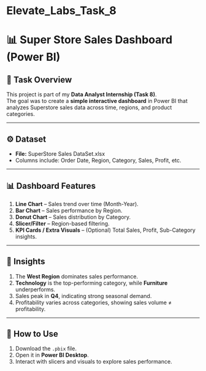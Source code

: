 # Elevate_Labs_Task_8
# 📊 Super Store Sales Dashboard (Power BI)

## 📝 Task Overview
This project is part of my **Data Analyst Internship (Task 8)**.  
The goal was to create a **simple interactive dashboard** in Power BI that analyzes Superstore sales data across time, regions, and product categories.

---

## ⚙️ Dataset
- **File:** SuperStore Sales DataSet.xlsx  
- Columns include: Order Date, Region, Category, Sales, Profit, etc.

---

## 📊 Dashboard Features
1. **Line Chart** – Sales trend over time (Month-Year).  
2. **Bar Chart** – Sales performance by Region.  
3. **Donut Chart** – Sales distribution by Category.  
4. **Slicer/Filter** – Region-based filtering.  
5. **KPI Cards / Extra Visuals** – (Optional) Total Sales, Profit, Sub-Category insights.

---

## 🔎 Insights
1. The **West Region** dominates sales performance.  
2. **Technology** is the top-performing category, while **Furniture** underperforms.  
3. Sales peak in **Q4**, indicating strong seasonal demand.  
4. Profitability varies across categories, showing sales volume ≠ profitability.  

---

## 🚀 How to Use
1. Download the `.pbix` file.  
2. Open it in **Power BI Desktop**.  
3. Interact with slicers and visuals to explore sales performance.

